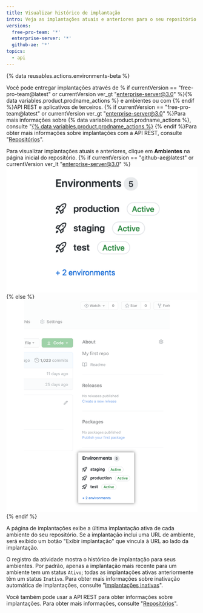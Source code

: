 ```yaml
---
title: Visualizar histórico de implantação
intro: Veja as implantações atuais e anteriores para o seu repositório.
versions:
  free-pro-team: '*'
  enterprise-server: '*'
  github-ae: '*'
topics:
  - api
---
```


{% data reusables.actions.environments-beta %}

Você pode entregar implantações através de % if currentVersion == "free-pro-team@latest" or currentVersion ver_gt "enterprise-server@3.0" %}{% data variables.product.prodname_actions %} e ambientes ou com {% endif %}API REST e aplicativos de terceiros. {% if currentVersion == "free-pro-team@latest" or currentVersion ver_gt "enterprise-server@3.0" %}Para mais informações sobre {% data variables.product.prodname_actions %}, consulte "[{% data variables.product.prodname_actions %}](/actions) {% endif %}Para obter mais informações sobre implantações com a API REST, consulte "[Repositórios](/rest/reference/repos#deployments)".

Para visualizar implantações atuais e anteriores, clique em **Ambientes** na página inicial do repositório.
{% if currentVersion == "github-ae@latest" or currentVersion ver_lt "enterprise-server@3.0" %}
![Ambientes](/assets/images/enterprise/2.22/environments-sidebar.png){% else %}
![Environments](/assets/images/environments-sidebar.png){% endif %}

A página de implantações exibe a última implantação ativa de cada ambiente do seu repositório. Se a implantação inclui uma URL de ambiente, será exibido um botão "Exibir implantação" que vincula à URL ao lado da implantação.

O registro da atividade mostra o histórico de implantação para seus ambientes. Por padrão, apenas a implantação mais recente para um ambiente tem um status `Ativo`; todas as implantações ativas anteriormente têm um status `Inativo`. Para obter mais informações sobre inativação automática de implantações, consulte "[Implantações inativas](/rest/reference/repos#inactive-deployments)".

Você também pode usar a API REST para obter informações sobre implantações. Para obter mais informações, consulte "[Repositórios](/rest/reference/repos#deployments)".
